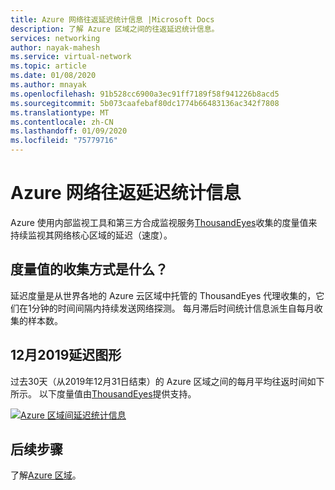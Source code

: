 ```yaml
---
title: Azure 网络往返延迟统计信息 |Microsoft Docs
description: 了解 Azure 区域之间的往返延迟统计信息。
services: networking
author: nayak-mahesh
ms.service: virtual-network
ms.topic: article
ms.date: 01/08/2020
ms.author: mnayak
ms.openlocfilehash: 91b528cc6900a3ec91ff7189f58f941226b8acd5
ms.sourcegitcommit: 5b073caafebaf80dc1774b66483136ac342f7808
ms.translationtype: MT
ms.contentlocale: zh-CN
ms.lasthandoff: 01/09/2020
ms.locfileid: "75779716"
---
```

# <a name="azure-network-round-trip-latency-statistics"></a>Azure 网络往返延迟统计信息

Azure 使用内部监视工具和第三方合成监视服务[ThousandEyes](https://thousandeyes.com)收集的度量值来持续监视其网络核心区域的延迟（速度）。

## <a name="how-are-the-measurements-collected"></a>度量值的收集方式是什么？

延迟度量是从世界各地的 Azure 云区域中托管的 ThousandEyes 代理收集的，它们在1分钟的时间间隔内持续发送网络探测。 每月滞后时间统计信息派生自每月收集的样本数。

## <a name="december-2019-latency-figures"></a>12月2019延迟图形

过去30天（从2019年12月31日结束）的 Azure 区域之间的每月平均往返时间如下所示。 以下度量值由[ThousandEyes](https://thousandeyes.com)提供支持。

[![Azure 区域间延迟统计信息](media/azure-network-latency/december.jpg)](media/azure-network-latency/december.jpg#lightbox)

## <a name="next-steps"></a>后续步骤

了解[Azure 区域](https://azure.microsoft.com/global-infrastructure/regions/)。
